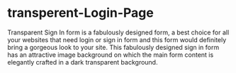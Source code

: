 # transperent-Login-Page
Transparent Sign In form is a fabulously designed form, a best choice for all your websites that need login or sign in form and this form would definitely bring a gorgeous look to your site. This fabulously designed sign in form has an attractive image background on which the main form content is elegantly crafted in a dark transparent background.
